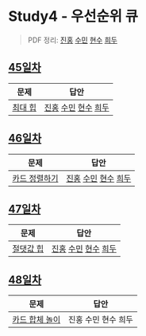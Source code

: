 # Study4 - 우선순위 큐
> PDF 정리: [진홍](self_study/kjh.md) [수민](self_study/ysm.pdf) [현수](self_study/hhs.md) [희두](self_study/jhd.md)

## [45일차](Day45)

| 문제                 | 답안                |
| -------------------- | ------------------- |
| [최대 힙](https://www.acmicpc.net/problem/11279) | [진홍](Day45/kjh.kt) [수민](Day45/ysm.cpp) [현수](Day45/hhs.java) [희두](Day45/jhd.cpp) |

## [46일차](Day46)

| 문제                 | 답안                |
| -------------------- | ------------------- |
| [카드 정렬하기](https://www.acmicpc.net/problem/1715) | [진홍](Day46/kjh.kt) [수민](Day46/ysm.cpp) [현수](Day46/hhs.java) [희두](Day46/jhd.cpp) |

## [47일차](Day47)

| 문제                 | 답안                |
| -------------------- | ------------------- |
| [절댓값 힙](https://www.acmicpc.net/problem/11286) | [진홍](Day47/kjh.kt) [수민](Day47/ysm.cpp) [현수](Day47/hhs.java) [희두](Day47/jhd.cpp) |

## [48일차](Day48)

| 문제                 | 답안                |
| -------------------- | ------------------- |
| [카드 합체 놀이](https://www.acmicpc.net/problem/15903) | 진홍 수민 현수 희두 |

